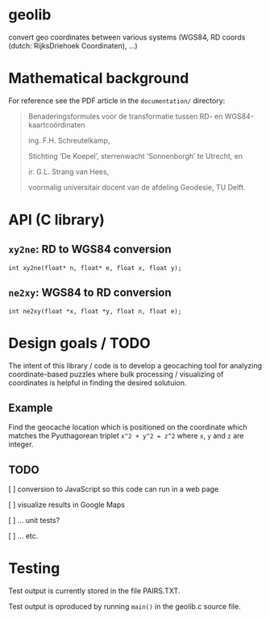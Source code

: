# geolib

convert geo coordinates between various systems (WGS84, RD coords (dutch: RijksDriehoek Coordinaten), ...)


# Mathematical background

For reference see the PDF article in the `documentation/` directory:

> Benaderingsformules voor de transformatie tussen RD- en WGS84-kaartcoördinaten
>
> ing. F.H. Schreutelkamp,
>
> Stichting ‘De Koepel’, sterrenwacht
> ‘Sonnenborgh’ te Utrecht, en
>
> ir. G.L. Strang van Hees,
>
> voormalig universitair docent van de
> afdeling Geodesie, TU Delft.
>


# API (C library)

## `xy2ne`: RD to WGS84 conversion

`int xy2ne(float* n, float* e, float x, float y);`


## `ne2xy`: WGS84 to RD conversion

`int ne2xy(float *x, float *y, float n, float e);`




# Design goals / TODO

The intent of this library / code is to develop a geocaching tool for analyzing coordinate-based puzzles where bulk processing / visualizing of coordinates is helpful in finding the desired solutuion.


## Example

Find the geocache location which is positioned on the coordinate which matches the Pyuthagorean triplet `x^2 + y^2 = z^2` where `x`, `y` and `z` are integer.


## TODO

[ ] conversion to JavaScript so this code can run in a web page

[ ] visualize results in Google Maps

[ ] ... unit tests? 

[ ] ... etc.




# Testing

Test output is currently stored in the file PAIRS.TXT.

Test output is oproduced by running `main()` in the geolib.c source file.

